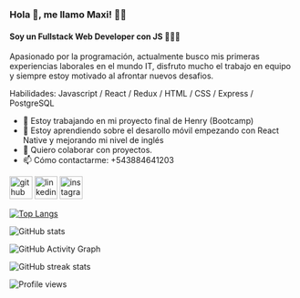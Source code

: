 ### Hola 👋, me llamo Maxi! 👦🏽
####  Soy un Fullstack Web Developer con JS 👨🏽‍💻
Apasionado por la programación, actualmente busco mis primeras experiencias laborales en el mundo IT, disfruto mucho el trabajo en equipo y siempre estoy motivado al afrontar nuevos desafios.

Habilidades: Javascript / React / Redux / HTML / CSS / Express / PostgreSQL

- 🔭 Estoy trabajando en mi proyecto final de Henry (Bootcamp) 
- 🌱 Estoy aprendiendo sobre el desarollo móvil empezando con React Native y mejorando mi nivel de inglés 
- 👯 Quiero colaborar con proyectos. 
- 📫 Cómo contactarme: +543884641203 


[<img src='https://cdn.jsdelivr.net/npm/simple-icons@3.0.1/icons/github.svg' alt='github' height='40'>](https://github.com/mlmaxi98)  [<img src='https://cdn.jsdelivr.net/npm/simple-icons@3.0.1/icons/linkedin.svg' alt='linkedin' height='40'>](https://www.linkedin.com/in/joaquin-cardozo/)  [<img src='https://cdn.jsdelivr.net/npm/simple-icons@3.0.1/icons/instagram.svg' alt='instagram' height='40'>](https://www.instagram.com/mlmaxi98/)  

[![Top Langs](https://github-readme-stats.vercel.app/api/top-langs/?username=mlmaxi98)](https://github.com/anuraghazra/github-readme-stats)

![GitHub stats](https://github-readme-stats.vercel.app/api?username=mlmaxi98&show_icons=true)  

![GitHub Activity Graph](https://activity-graph.herokuapp.com/graph?username=mlmaxi98)  

![GitHub streak stats](https://github-readme-streak-stats.herokuapp.com/?user=mlmaxi98)  

![Profile views](https://gpvc.arturio.dev/mlmaxi98)  
